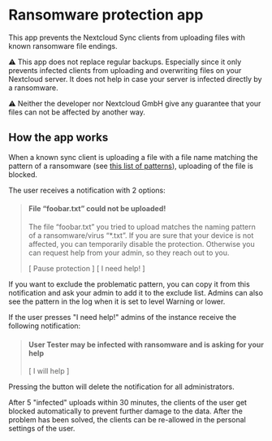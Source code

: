 # Ransomware protection app

This app prevents the Nextcloud Sync clients from uploading files with known ransomware file endings.

⚠️ This app does not replace regular backups. Especially since it only prevents infected clients from uploading and overwriting files on your Nextcloud server. It does not help in case your server is infected directly by a ransomware.

⚠️ Neither the developer nor Nextcloud GmbH give any guarantee that your files can not be affected by another way.

## How the app works

When a known sync client is uploading a file with a file name matching the pattern of a ransomware (see [this list of patterns](resources/extensions.txt)), uploading of the file is blocked.

The user receives a notification with 2 options:

> #### File “foobar.txt” could not be uploaded!
>
> The file “foobar.txt” you tried to upload matches the naming pattern of a ransomware/virus “*.txt”.
> If you are sure that your device is not affected, you can temporarily disable the protection.
> Otherwise you can request help from your admin, so they reach out to you.
>
> [ Pause protection ]  [ I need help! ]

If you want to exclude the problematic pattern, you can copy it from this notification and ask your admin to add it to the exclude list. Admins can also see the pattern in the log when it is set to level Warning or lower.

If the user presses "I need help!" admins of the instance receive the following notification:

>  #### User Tester may be infected with ransomware and is asking for your help
>  [ I will help ]

Pressing the button will delete the notification for all administrators.


After 5 "infected" uploads within 30 minutes, the clients of the user get blocked automatically to prevent further damage to the data. After the problem has been solved, the clients can be re-allowed in the personal settings of the user.
